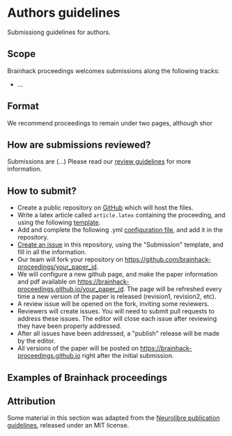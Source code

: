 # Authors guidelines
Submissiong guidelines for authors.

## Scope

Brainhack proceedings welcomes submissions along the following tracks:
 - ...

## Format
We recommend proceedings to remain under two pages, although shor
## How are submissions reviewed?

Submissions are (...)  Please read our [review guidelines](REVIEWER.md) for more information.

## How to submit?

 - Create a public repository on [GitHub](https://github.com/) which will host the files.
 - Write a latex article called `article.latex` containing the proceeding, and using the following [template]().
 - Add and complete the following .yml [configuration file](), and add it in the repository.
 - [Create an issue](https://github.com/brainhack-proceedings/submit/issues/new) in this repository, using the "Submission" template, and fill in all the information.
 - Our team will fork your repository on https://github.com/brainhack-proceedings/your_paper_id.
 - We will configure a new github page, and make the paper information and pdf available on https://brainhack-proceedings.github.io/your_paper_id. The page will be refreshed every time a new version of the paper is released (revision1, revision2, etc).
 - A review issue will be opened on the fork, inviting some reviewers.
 - Reviewers will create issues. You will need to submit pull requests to address these issues. The editor will close each issue after reviewing they have been properly addressed.
 - After all issues have been addressed, a "publish" release will be made by the editor.
 - All versions of the paper will be posted on https://brainhack-proceedings.github.io right after the initial submission.

## Examples of Brainhack proceedings

## Attribution
Some material in this section was adapted from the [Neurolibre publication guidelines](https://docs.neurolibre.com/en/latest/), released under an MIT license.
